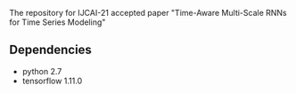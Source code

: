 The repository for IJCAI-21 accepted paper "Time-Aware Multi-Scale RNNs for Time Series Modeling"

## Dependencies

* python 2.7
* tensorflow 1.11.0

